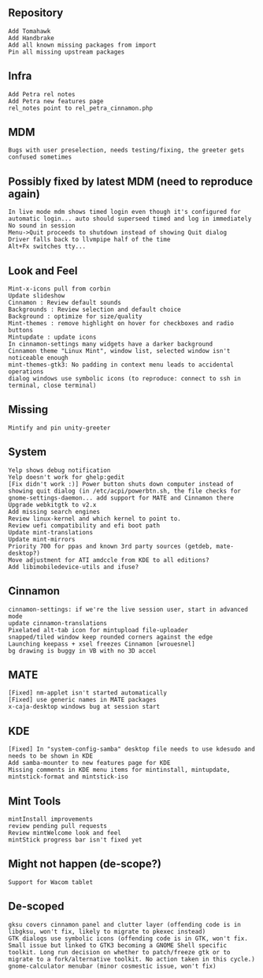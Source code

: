 Repository
----------
	Add Tomahawk
	Add Handbrake
	Add all known missing packages from import
	Pin all missing upstream packages
	
Infra	
-----
	Add Petra rel notes
	Add Petra new features page
	rel_notes point to rel_petra_cinnamon.php
	
MDM
---	
	Bugs with user preselection, needs testing/fixing, the greeter gets confused sometimes

Possibly fixed by latest MDM (need to reproduce again)
-------------------------------------------------------
	In live mode mdm shows timed login even though it's configured for automatic login... auto should superseed timed and log in immediately
	No sound in session
	Menu->Quit proceeds to shutdown instead of showing Quit dialog
	Driver falls back to llvmpipe half of the time
	Alt+Fx switches tty...	
	
Look and Feel
-------------	
	Mint-x-icons pull from corbin
	Update slideshow
	Cinnamon : Review default sounds	
	Backgrounds : Review selection and default choice
	Background : optimize for size/quality
	Mint-themes : remove highlight on hover for checkboxes and radio buttons
	Mintupdate : update icons
	In cinnamon-settings many widgets have a darker background
	Cinnamon theme "Linux Mint", window list, selected window isn't noticeable enough   
	mint-themes-gtk3: No padding in context menu leads to accidental operations     
	dialog windows use symbolic icons (to reproduce: connect to ssh in terminal, close terminal)
	
Missing
-------
	Mintify and pin unity-greeter	
	
System
------	
	Yelp shows debug notification
	Yelp doesn't work for ghelp:gedit
	[Fix didn't work :)] Power button shuts down computer instead of showing quit dialog (in /etc/acpi/powerbtn.sh, the file checks for gnome-settings-daemon... add support for MATE and Cinnamon there	
	Upgrade webkitgtk to v2.x	
	Add missing search engines
	Review linux-kernel and which kernel to point to.
	Review uefi compatibility and efi boot path
	Update mint-translations	
	Update mint-mirrors
	Priority 700 for ppas and known 3rd party sources (getdeb, mate-desktop?)	
	Move adjustment for ATI amdccle from KDE to all editions?	
	Add libimobiledevice-utils and ifuse?	
	
Cinnamon
--------
	cinnamon-settings: if we're the live session user, start in advanced mode	
	update cinnamon-translations
	Pixelated alt-tab icon for mintupload file-uploader
	snapped/tiled window keep rounded corners against the edge
	Launching keepass + xsel freezes Cinnamon [wrouesnel]	
	bg drawing is buggy in VB with no 3D accel
	
MATE
----
	[Fixed] nm-applet isn't started automatically
	[Fixed] use generic names in MATE packages
	x-caja-desktop windows bug at session start	

KDE
---
	[Fixed] In "system-config-samba" desktop file needs to use kdesudo and needs to be shown in KDE
	Add samba-mounter to new features page for KDE
	Missing comments in KDE menu items for mintinstall, mintupdate, mintstick-format and mintstick-iso
	
Mint Tools
----------
	mintInstall improvements
	review pending pull requests
	Review mintWelcome look and feel
	mintStick progress bar isn't fixed yet

Might not happen (de-scope?)
----------------------------	
	Support for Wacom tablet

De-scoped
---------
	gksu covers cinnamon panel and clutter layer (offending code is in libgksu, won't fix, likely to migrate to pkexec instead)
	GTK dialogs use symbolic icons (offending code is in GTK, won't fix. Small issue but linked to GTK3 becoming a GNOME Shell specific toolkit. Long run decision on whether to patch/freeze gtk or to migrate to a fork/alternative toolkit. No action taken in this cycle.)
	gnome-calculator menubar (minor cosmestic issue, won't fix)
